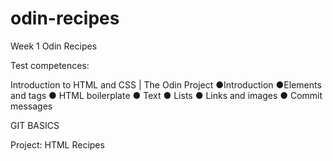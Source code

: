 # odin-recipes
Week 1 Odin Recipes

Test competences:

Introduction to HTML and CSS | The Odin Project 
●Introduction 
●Elements and tags 
●  HTML boilerplate 
● Text 
●  Lists 
●  Links and images 
●  Commit messages

GIT BASICS

Project: HTML Recipes